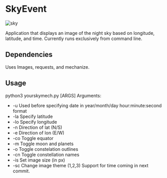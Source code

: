 # SkyEvent
![sky](https://user-images.githubusercontent.com/29212540/54962596-d6fbc600-4f3b-11e9-9529-b099dd646df9.jpg)

Application that displays an image of the night sky based on longitude, latitude, and time.
Currently runs exclusively from command line. 

## Dependencies
Uses Images, requests, and mechanize.

## Usage
python3 yourskymech.py [ARGS]
Arguments: 
- -u Used before specifying date in year/month/day hour:minute:second format
- -la Specify latitude
- -lo Specify longitude
- -n Direction of lat (N/S)
- -e Direction of lon (E/W)
- -co Toggle equator
- -m Toggle moon and planets
- -o Toggle constelation outlines
- -cn Toggle constellation names
- -is Set image size (in px)
- -sc Change image theme (1,2,3)
Support for time coming in next commit.
